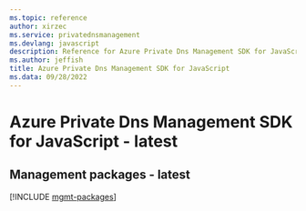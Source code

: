 ```yaml
---
ms.topic: reference
author: xirzec
ms.service: privatednsmanagement
ms.devlang: javascript
description: Reference for Azure Private Dns Management SDK for JavaScript
ms.author: jeffish
title: Azure Private Dns Management SDK for JavaScript
ms.data: 09/28/2022
---
```

# Azure Private Dns Management SDK for JavaScript - latest

## Management packages - latest
[!INCLUDE [mgmt-packages](private-dns-management-mgmt-index.md)]